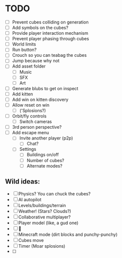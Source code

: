# TODO

- [ ] Prevent cubes colliding on generation
- [ ] Add symbols on the cubes?
- [ ] Provide player interaction mechanism
- [ ] Prevent player phasing through cubes
- [ ] World limits
- [ ] Run button?
- [ ] Crouch so you can teabag the cubes
- [ ] Jump because why not
- [ ] Add asset folder
  - [ ] Music
  - [ ] SFX
  - [ ] Art
- [ ] Generate blubs to get on inspect
- [ ] Add kitten
- [ ] Add win on kitten discovery
- [ ] Allow reset on win
  - [ ] ('Splosions?)
- [ ] Orbit/fly controls
  - [ ] Switch cameras
- [ ] 3rd person perspective?
- [ ] Add escape menu
  - [ ] Invite another player (p2p)
    - [ ] Chat?
  - [ ] Settings
    - [ ] Buildings on/off
    - [ ] Number of cubes?
    - [ ] Alternate modes?

## Wild ideas:

- [ ] Physics? You can chuck the cubes?
- [ ] AI autopilot
- [ ] Levels/buildings/terrain
- [ ] Weather! (Stars? Clouds?)
- [ ] Collaborative multiplayer?
- [ ] Player model (like, a gud one)
- [ ] :gun:
- [ ] Minecraft mode (dirt blocks and punchy-punchy)
- [ ] Cubes move
- [ ] Timer (Moar splosions)
- [ ]
